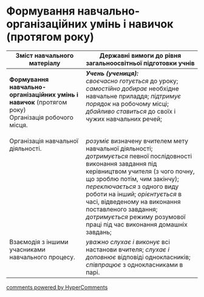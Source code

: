 <div id="hypercomments_widget" class="js-hypercomments-widget invisible"></div>

# Формування навчально-організаційних умінь і навичок (протягом року) 

<table>
  <tr>
    <td width="40%" align="center"><b>Зміст навчального матеріалу</b></td>
    <td width="60%" align="center"><b>Державні вимоги до рівня загальноосвітньої підготовки учнів</b></td>
  </tr>
<tbody>
  <tr>
    <td width="40%" style="vertical-align:top !important;">
    <p><b>Формування навчально-організаційних умінь і навичок</b> (протягом року)<br>
Організація робочого місця.</td>
    <td width="60%" style="vertical-align:top !important;">
<i><b>Учень (учениця):</b></i><br>
<i>своєчасно готується</i> до уроку; <i>самостійно добирає</i> необхідне навчальне приладдя; <i>підтримує порядок</i> на робочому місці; <i>дбайливо ставиться</i> до своїх і чужих навчальних речей;</td>
  </tr>
  <tr>
    <td width="40%" style="vertical-align:top !important;">
Організація навчальної діяльності.</td>
    <td width="60%" style="vertical-align:top !important;">
<i>розуміє</i> визначену вчителем мету навчальної діяльності; <i>дотримується</i> певної послідовності виконання завдання під керівництвом учителя (з чого почну, що зроблю потім, чим закінчу); <i>переключається</i> з одного виду роботи на інший; <i>орієнтується</i> в часі, відведеному на виконання поставленого завдання; <i>дотримується</i> режиму розумової праці під час виконання домашніх завдань;</td>
  </tr>
  <tr>
    <td width="40%" style="vertical-align:top !important;">
Взаємодія з іншими учасниками навчального процесу.</td>
    <td width="60%" style="vertical-align:top !important;">
<i>уважно слухає і виконує</i> всі настанови вчителя; <i>слухає і доповнює</i> відповіді однокласників; <i>співпрацює</i> з однокласниками в парі.</td>
  </tr>
</tbody>
</table>

<div class="js-hypercomments-container">
<a href="http://hypercomments.com" class="hc-link" title="comments widget">comments powered by HyperComments</a>
</div>